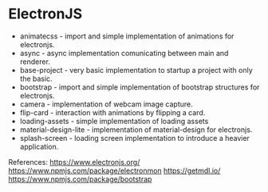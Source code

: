 # ElectronJS

- animatecss - import and simple implementation of animations for electronjs.
- async - async implementation comunicating between main and renderer.
- base-project - very basic implementation to startup a project with only the basic.
- bootstrap - import and simple implementation of bootstrap structures for electronjs.
- camera - implementation of webcam image capture.
- flip-card - interaction with animations by flipping a card.
- loading-assets - simple implementation of loading assets
- material-design-lite - implementation of material-design for electronjs.
- splash-screen - loading screen implementation to introduce a heavier application.

References:
https://www.electronjs.org/
https://www.npmjs.com/package/electronmon
https://getmdl.io/
https://www.npmjs.com/package/bootstrap
